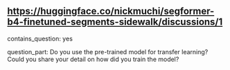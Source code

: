 ## https://huggingface.co/nickmuchi/segformer-b4-finetuned-segments-sidewalk/discussions/1

contains_question: yes

question_part: Do you use the pre-trained model for transfer learning? Could you share your detail on how did you train the model?